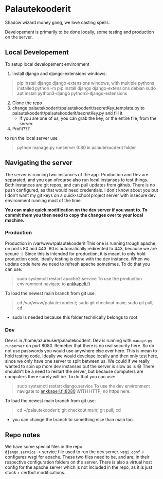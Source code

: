 # Palautekooderit
Shadow wizard money gang, we love casting spells.

Developement is primarily to be done locally, some testing and production on the server.

## Local Developement

To setup local developement environment
1. Install django and django-extensions
windows:
> pip install django django-extensions
windows, with multiple pythons installed
> python -m pip install django django-extensions
debian
> sudo apt install python3-django python3-django-extensions
2. Clone the repo
3. change palautekooderit/palautekooderit/secretKey_template.py to palautekooderit/palautekooderit/secretKey.py and fill it.
    - If you are one of us, you can grab the key, or the entire file, from the server.
4. Profit???

to run the local server use
> python manage.py runserver 0:80
in palautekooderit folder

## Navigating the server

The server is running two instances of the app.
Production and Dev are separated, and you can ofcourse also run local instanses to test things.
Both instances are git repos, and can pull updates from github. There is no push configured, as that would need credentials. I don't know about you but I don't want my git keys on a quick-school project server with insecure dev environment running most of the time. 

**You can make quick modification on the dev server if you want to. To commit them you then need to copy the changes over to your local machine.**

### Production
Production in /var/www/palautekooderit
This one is running trough apache, on ports 80 and 443.
80 is automatically redirected to 443, because we are secure ☃
Since this is intended for production, it is meant to only hold production code. Ideally testing is done with the dev instance.
When we update code here we need to refresh apache sometimes. To do that you can use:
> sudo systemctl restart apache2.service
To use the production environment navigate to [ankkapeli.fi](https://ankkapeli.fi)

To load the newest main branch from git use:
> cd /var/www/palautekooderit; sudo git checkout main; sudo git pull; cd
- sudo is needed because this folder technically belongs to root.

### Dev
Dev is in /home/azureuser/palautekooderit.
Dev is running with `manage.py runserver` on port 8080.
Remeber that there is no real security here. So do not use passwords you would use anywhere else ever here.
This is mean to hold testing code. Ideally we would develope locally and then only test here, since we only have one server to split between us. We could if we really wanted to spin up more dev instanses but the server is slow as is 😅
There shouldn't be a need to restart the server, but because computers are computers there surely will be. To do that you can use:
> sudo systemctl restart django.service
To use the dev environment navigate to [ankkapeli.fi:8080](http://ankkapeli.fi:8080) WITH HTTP, no https here.

To load the newest main branch from git use:
> cd ~/palautekooderit; git checkout main; git pull; cd
- you can change the branch to something else than main too.

## Repo notes
We have some special files in the repo.  
`django.service` -> service file used to run the dev server.
`wsgi.conf`-> configures wsgi for apache.
These two files need to be, and are, in their respective configuration folders on the server. There is also a virtual host config for the apache server which is not included in the repo, as it is just stock + certbot modifications.
